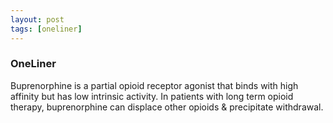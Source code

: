 ```yaml
---
layout: post
tags: [oneliner]
---
```



### OneLiner

Buprenorphine is a partial opioid receptor agonist that binds with high affinity but has low intrinsic activity. In patients with long term opioid therapy, buprenorphine can displace other opioids & precipitate withdrawal.
